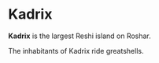 # Kadrix

**Kadrix** is the largest Reshi island on Roshar.

The inhabitants of Kadrix ride greatshells.
